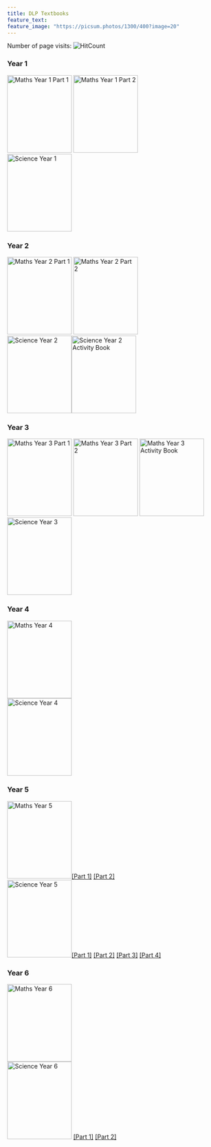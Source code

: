 ```yaml
---
title: DLP Textbooks
feature_text: 
feature_image: "https://picsum.photos/1300/400?image=20"
---
```


Number of page visits: ![HitCount](https://hits.dwyl.com/multilingual-malaysian/SRJKC_resources.svg?style=flat)

### Year 1
<a href="https://drive.google.com/file/d/1D7CP-v2nqBMuep9sF2tg-gIdx-Tgp47R/view?usp=share_link" target="_blank"><img src="/SRJKC_resources/assets/images/maths1_p1.png" alt="Maths Year 1 Part 1" width="150" height="180"></a>
<a href="https://drive.google.com/file/d/1JsHCYVefe5i_-VmPZTfBSNJmb-G9Hu04/view?usp=share_link" target="_blank"><img src="/SRJKC_resources/assets/images/maths1_p2.png" alt="Maths Year 1 Part 2" width="150" height="180"></a>\
<a href="https://drive.google.com/file/d/18VWq0EUq7XkeTVtBb13URWn4ahRxnhun/view?usp=share_link" target="_blank"><img src="/SRJKC_resources/assets/images/science1.png" alt="Science Year 1" width="150" height="180"></a>

### Year 2
<a href="https://drive.google.com/file/d/1BF8IhqIJbxLn2O0_7LlogfOWGNStI3eC/view?usp=share_link" target="_blank"><img src="/SRJKC_resources/assets/images/maths2_p1.png" alt="Maths Year 2 Part 1" width="150" height="180"></a>
<a href="https://drive.google.com/file/d/1UWqP0yqwSrHRFZH01Sc0ab97U_IVcebD/view" target="_blank"><img src="/SRJKC_resources/assets/images/maths2_p2.png" alt="Maths Year 2 Part 2" width="150" height="180"></a>\
<a href="https://gurubesar.my/wp-content/uploads/2020/10/Science_Year_2.pdf" target="_blank"><img src="/SRJKC_resources/assets/images/science2.png" alt="Science Year 2" width="150" height="180"></a><a href="https://gurubesar.my/wp-content/uploads/2022/04/SCIENCE-Y2-AB.pdf" target="_blank"><img src="/SRJKC_resources/assets/images/science2_ab.png" alt="Science Year 2 Activity Book" width="150" height="180"></a>

### Year 3
<a href="https://drive.google.com/file/d/1yX3cuukykQGZS26fDevg5Xh91xZ897K5/view?usp=share_link" target="_blank"><img src="/SRJKC_resources/assets/images/maths3_p1.png" alt="Maths Year 3 Part 1" width="150" height="180"></a>
<a href="https://drive.google.com/file/d/1oxbqZTUlWDYQTdvUFOvj9WlfPaQXlj1C/view" target="_blank"><img src="/SRJKC_resources/assets/images/maths3_p2.png" alt="Maths Year 3 Part 2" width="150" height="180"></a>
<a href="https://gurubesar.my/wp-content/uploads/2022/04/MATHEMATICS-Y3-AB.pdf" target="_blank"><img src="/SRJKC_resources/assets/images/maths3_ab.png" alt="Maths Year 3 Activity Book" width="150" height="180"></a>\
<a href="https://gurubesar.my/wp-content/uploads/2020/02/438477802-Science-Year-3-DLP-Text-KSSR-Semakan-1.pdf" target="_blank"><img src="/SRJKC_resources/assets/images/science3.png" alt="Science Year 3" width="150" height="180"></a>

### Year 4
<a href="https://drive.google.com/file/d/1M2LXRtUMjiCot0VTV5haSaV8q-qxnozh/view" target="_blank"><img src="/SRJKC_resources/assets/images/maths4.png" alt="Maths Year 4" width="150" height="180"></a>\
<a href="https://gurubesar.my/wp-content/uploads/2020/07/Science_Year_4_compressed.pdf" target="_blank"><img src="/SRJKC_resources/assets/images/science4.png" alt="Science Year 4" width="150" height="180"></a>

### Year 5
<img src="/SRJKC_resources/assets/images/maths5.png" alt="Maths Year 5" width="150" height="180"><a href="https://drive.google.com/file/d/1FJAIvBZqbgVEtJv7bPgZBL3oOC7ccf0D/view" target="_blank">[Part 1]</a>     <a href="https://drive.google.com/file/d/15GOvVoec5cdKr4TRIlRVMzUTbMCRSvQG/view" target="_blank">[Part 2]</a>\
<img src="/SRJKC_resources/assets/images/science5.png" alt="Science Year 5" width="150" height="180"><a href="https://gurubesar.my/wp-content/uploads/2021/03/SCIENCE-Y5-1-OF-4.pdf" target="_blank">[Part 1]</a>     <a href="https://drive.google.com/u/0/uc?id=1Tu_w4I8iq1g7O3S-mzTdFDuKLVkgbdl7&export=download" target="_blank">[Part 2]</a>     <a href="https://gurubesar.my/wp-content/uploads/2021/03/SCIENCE-Y5-3-OF-4.pdf" target="_blank">[Part 3]</a>     <a href="https://gurubesar.my/wp-content/uploads/2021/03/SCIENCE-Y5-4-OF-4.pdf" target="_blank">[Part 4]</a>

### Year 6
<a href="https://gurubesar.my/wp-content/uploads/2022/03/MATHEMATICS-Y6-SK-SEMAKAN-2017.pdf" target="_blank"><img src="/SRJKC_resources/assets/images/maths6.png" alt="Maths Year 6" width="150" height="180"></a>\
 <img src="/SRJKC_resources/assets/images/science6.png" alt="Science Year 6" width="150" height="180"> <a href="https://gurubesar.my/wp-content/uploads/2022/03/SCIENCE-Y6-SK-SEMAKAN-2017-PART-1.pdf" target="_blank">[Part 1]</a>     <a href="https://gurubesar.my/wp-content/uploads/2022/03/SCIENCE-Y6-SK-SEMAKAN-2017-PART-2.pdf" target="_blank">[Part 2]</a>
